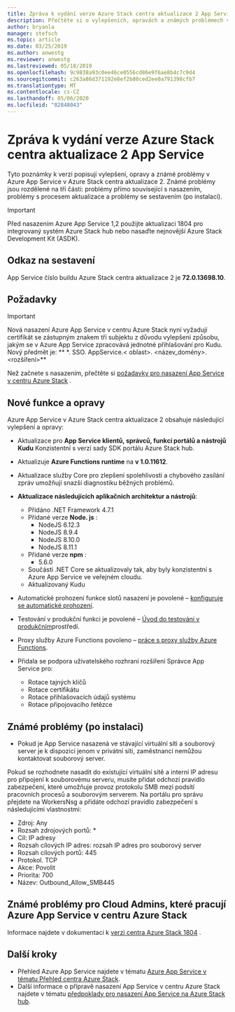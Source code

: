 ```yaml
---
title: Zpráva k vydání verze Azure Stack centra aktualizace 2 App Service
description: Přečtěte si o vylepšeních, opravách a známých problémech v aktualizaci Update 2 pro App Service v centru Azure Stack.
author: bryanla
manager: stefsch
ms.topic: article
ms.date: 03/25/2019
ms.author: anwestg
ms.reviewer: anwestg
ms.lastreviewed: 05/18/2019
ms.openlocfilehash: 9c9838a93c0ee46ce0556cd86e9f6ae8b4c7c9d4
ms.sourcegitcommit: c263a86d371192e8ef2b80ced2ee0a791398cfb7
ms.translationtype: MT
ms.contentlocale: cs-CZ
ms.lasthandoff: 05/06/2020
ms.locfileid: "82848043"
---
```

# <a name="app-service-on-azure-stack-hub-update-2-release-notes"></a>Zpráva k vydání verze Azure Stack centra aktualizace 2 App Service

Tyto poznámky k verzi popisují vylepšení, opravy a známé problémy v Azure App Service v Azure Stack centra aktualizace 2. Známé problémy jsou rozdělené na tři části: problémy přímo související s nasazením, problémy s procesem aktualizace a problémy se sestavením (po instalaci).

> [!IMPORTANT]
> Před nasazením Azure App Service 1,2 použijte aktualizaci 1804 pro integrovaný systém Azure Stack hub nebo nasaďte nejnovější Azure Stack Development Kit (ASDK).

## <a name="build-reference"></a>Odkaz na sestavení

App Service číslo buildu Azure Stack centra aktualizace 2 je **72.0.13698.10**.

## <a name="prerequisites"></a>Požadavky

> [!IMPORTANT]
> Nová nasazení Azure App Service v centru Azure Stack nyní vyžadují certifikát se zástupným znakem tři subjektu z důvodu vylepšení způsobu, jakým se v Azure App Service zpracovává jednotné přihlašování pro Kudu. Nový předmět je: ** \*. SSO. AppService.\< oblast\>. \<název_domény\>. \<rozšíření\>**

Než začnete s nasazením, přečtěte si [požadavky pro nasazení App Service v centru Azure Stack](azure-stack-app-service-before-you-get-started.md) .

## <a name="new-features-and-fixes"></a>Nové funkce a opravy

Azure App Service v Azure Stack centra aktualizace 2 obsahuje následující vylepšení a opravy:

- Aktualizace pro **App Service klientů, správců, funkcí portálů a nástrojů Kudu** Konzistentní s verzí sady SDK portálu Azure Stack hub.

- Aktualizuje **Azure Functions runtime** na **v 1.0.11612**.

- Aktualizace služby Core pro zlepšení spolehlivosti a chybového zasílání zpráv umožňují snazší diagnostiku běžných problémů.

- **Aktualizace následujících aplikačních architektur a nástrojů**:
  - Přidáno .NET Framework 4.7.1
  - Přidané verze **Node. js** :
    - NodeJS 6.12.3
    - NodeJS 8.9.4
    - NodeJS 8.10.0
    - NodeJS 8.11.1
  - Přidané verze **npm** :
    - 5.6.0
  - Součásti .NET Core se aktualizovaly tak, aby byly konzistentní s Azure App Service ve veřejném cloudu.
  - Aktualizovaný Kudu

- Automatické prohození funkce slotů nasazení je povolené – [konfiguruje se automatické prohození](https://docs.microsoft.com/azure/app-service/deploy-staging-slots#configure-auto-swap).

- Testování v produkční funkci je povolené – [Úvod do testování v produkčním](https://azure.microsoft.com/resources/videos/introduction-to-azure-websites-testing-in-production-with-galin-iliev/)prostředí.

- Proxy služby Azure Functions povoleno – [práce s proxy služby Azure Functions](https://docs.microsoft.com/azure/azure-functions/functions-proxies).

- Přidala se podpora uživatelského rozhraní rozšíření Správce App Service pro:
  - Rotace tajných klíčů
  - Rotace certifikátu
  - Rotace přihlašovacích údajů systému
  - Rotace připojovacího řetězce

## <a name="known-issues-post-installation"></a>Známé problémy (po instalaci)

- Pokud je App Service nasazená ve stávající virtuální síti a souborový server je k dispozici jenom v privátní síti, zaměstnanci nemůžou kontaktovat souborový server.

Pokud se rozhodnete nasadit do existující virtuální sítě a interní IP adresu pro připojení k souborovému serveru, musíte přidat odchozí pravidlo zabezpečení, které umožňuje provoz protokolu SMB mezi podsítí pracovních procesů a souborovým serverem. Na portálu pro správu přejdete na WorkersNsg a přidáte odchozí pravidlo zabezpečení s následujícími vlastnostmi:

* Zdroj: Any
* Rozsah zdrojových portů: *
* Cíl: IP adresy
* Rozsah cílových IP adres: rozsah IP adres pro souborový server
* Rozsah cílových portů: 445
* Protokol. TCP
* Akce: Povolit
* Priorita: 700
* Název: Outbound_Allow_SMB445

## <a name="known-issues-for-cloud-admins-operating-azure-app-service-on-azure-stack-hub"></a>Známé problémy pro Cloud Admins, které pracují Azure App Service v centru Azure Stack

Informace najdete v dokumentaci k [verzi centra Azure Stack 1804](azure-stack-update-1903.md) .

## <a name="next-steps"></a>Další kroky

- Přehled Azure App Service najdete v tématu [Azure App Service v tématu Přehled centra Azure Stack](azure-stack-app-service-overview.md).
- Další informace o přípravě nasazení App Service v centru Azure Stack najdete v tématu [předpoklady pro nasazení App Service na Azure Stack hub](azure-stack-app-service-before-you-get-started.md).
